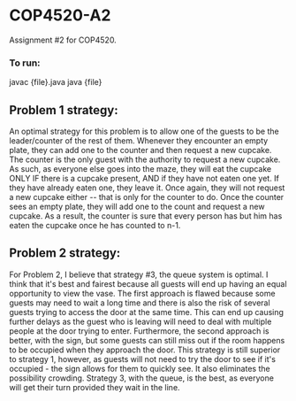 # COP4520-A2
Assignment #2 for COP4520.

### To run:
javac {file}.java
java {file}

## Problem 1 strategy:

An optimal strategy for this problem is to allow one of the guests to be the leader/counter of the rest of them. Whenever they encounter an empty plate, they can add one to the counter and then request a new cupcake. The counter is the only guest with the authority to request a new cupcake. As such, as everyone else goes into the maze, they will eat the cupcake ONLY IF there is a cupcake present, AND if they have not eaten one yet. If they have already eaten one, they leave it. Once again, they will not request a new cupcake either -- that is only for the counter to do. Once the counter sees an empty plate, they will add one to the count and request a new cupcake. As a result, the counter is sure that every person has but him has eaten the cupcake once he has counted to n-1. 

## Problem 2 strategy:
For Problem 2, I believe that strategy #3, the queue system is optimal. I think that it's best and fairest because all guests will end up having an equal opportunity to view the vase. The first approach is flawed because some guests may need to wait a long time and there is also the risk of several guests trying to access the door at the same time. This can end up causing further delays as the guest who is leaving will need to deal with multiple people at the door trying to enter. Furthermore, the second approach is better, with the sign, but some guests can still miss out if the room happens to be occupied when they approach the door. This strategy is still superior to strategy 1, however, as guests will not need to try the door to see if it's occupied - the sign allows for them to quickly see. It also eliminates the possibility crowding. Strategy 3, with the queue, is the best, as everyone will get their turn provided they wait in the line.
